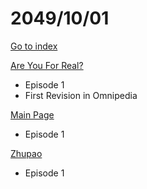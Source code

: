 # 2049/10/01

[Go to index](/README.md "Go to index")

[Are You For Real?](https://omnipedia.app/wiki/2049/10/01/Are_You_For_Real "Are You For Real?")
- Episode 1
- First Revision in Omnipedia

[Main Page](https://omnipedia.app/wiki/2049/10/01/Main_Page "Main Page")
- Episode 1

[Zhupao](https://omnipedia.app/wiki/2049/10/01/Zhupao "Zhupao")
- Episode 1
